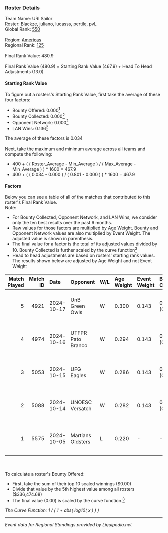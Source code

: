 ### Roster Details<br />
Team Name: URI Sailor<br />
Roster: Blackze, juliano, lucasss, pertile, pvL<br />
Global Rank: [550](../standings_global.md)<br />
<br />
Region: [Americas]( ../standings_americas.md)<br />
Regional Rank: [125]( ../standings_americas.md)<br />
<br />
Final Rank Value:  480.9<br />
<br />
Final Rank Value (480.9) = Starting Rank Value (467.9) + Head To Head Adjustments (13.0)<br />

#### Starting Rank Value<br />
To figure out a rosters's Starting Rank Value, first take the average of these four factors:<br />
- Bounty Offered: 0.000[<sup>1</sup>](#table2)
- Bounty Collected: 0.000[<sup>2</sup>](#table1)
- Opponent Network: 0.000[<sup>2</sup>](#table1)
- LAN Wins: 0.136[<sup>2</sup>](#table1)

The average of these factors is 0.034<br />
<br />
Next, take the maximum and minimum average across all teams and compute the following:<br />
- 400 + ( ( Roster_Average - Min_Average ) / ( Max_Average - Min_Average ) ) * 1600 = 467.9
- 400 + ( ( 0.034 - 0.000 ) / ( 0.801 - 0.000 ) ) * 1600 = 467.9


#### Factors<br />
Below you can see a table of all of the matches that contributed to this roster's Final Rank Value.<br />
Note:<br />

- For Bounty Collected, Opponent Network, and LAN Wins, we consider only the ten best results over the past 6 months.
- Raw values for those factors are multiplied by Age Weight. Bounty and Opponent Network values are also multiplied by Event Weight. The adjusted value is shown in parenthesis.
- The final value for a factor is the total of its adjusted values divided by 10. Bounty Collected is further scaled by the curve function[<sup>3</sup>](#curveFunction)
- Head to head adjustments are based on rosters' starting rank values. The results shown below are adjusted by Age Weight and not Event Weight
<span id="table1"></span><br />


| Match Played | Match ID | Date       | Opponent          | W/L | Age Weight | Event Weight | Bounty Collected | Opponent Network | LAN Wins  | H2H Adj. | Roster                                  |
| -: | -: | :- | :- | :- | :- | :- | :- | :- | :- | -: | :- |
|            5 |     4921 | 2024-10-17 | UnB Green Owls    | W   | 0.300      | 0.143        | 0.000 (0.000)    | 0.040 (0.002)    | 1 (0.300) |     4.53 | Blackze, juliano, lucasss, pertile, pvL |
|            4 |     4974 | 2024-10-16 | UTFPR Pato Branco | W   | 0.294      | 0.143        | 0.000 (0.000)    | 0.041 (0.002)    | 1 (0.294) |     4.38 | Blackze, juliano, lucasss, pertile, pvL |
|            3 |     5053 | 2024-10-15 | UFG Eagles        | W   | 0.286      | 0.143        | 0.000 (0.000)    | 0.013 (0.001)    | 1 (0.286) |     3.91 | Blackze, juliano, lucasss, pertile, pvL |
|            2 |     5088 | 2024-10-14 | UNOESC Versatch   | W   | 0.282      | 0.143        | 0.000 (0.000)    | 0.000 (0.000)    | 1 (0.282) |     3.63 | Blackze, juliano, lucasss, pertile, pvL |
|            1 |     5575 | 2024-10-05 | Martians Oldsters | L   | 0.220      | -            | -                | -                | -         |    -3.45 | Blackze, juliano, lucasss, pertile, pvL |

<br />
<span id="table2"></span><br />
To calculate a roster's Bounty Offered:<br />

- First, take the sum of their top 10 scaled winnings ($0.00)
- Divide that value by the 5th highest value among all rosters ($336,474.68)
- The final value (0.00) is scaled by the curve function.[<sup>3</sup>](#curveFunction)

<span id="curveFunction"></span>_The Curve Function: 1 / ( 1 + abs( log10( x ) ) )_<br />

---
_Event data for Regional Standings provided by Liquipedia.net_<br />
